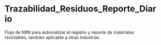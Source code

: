 # Trazabilidad_Residuos_Reporte_Diario
Flujo de N8N para automatizar el registro y reporte de materiales reciclables, tambien aplicable a otras industrias
